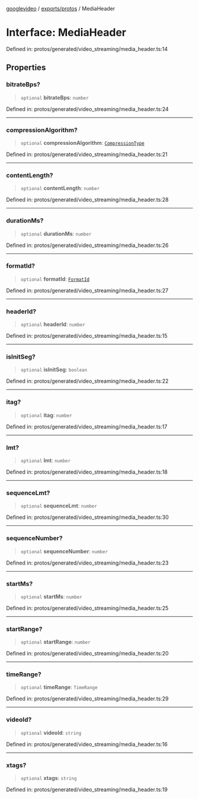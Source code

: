[googlevideo](../../../README.md) / [exports/protos](../README.md) / MediaHeader

# Interface: MediaHeader

Defined in: protos/generated/video\_streaming/media\_header.ts:14

## Properties

### bitrateBps?

> `optional` **bitrateBps**: `number`

Defined in: protos/generated/video\_streaming/media\_header.ts:24

***

### compressionAlgorithm?

> `optional` **compressionAlgorithm**: [`CompressionType`](../enumerations/CompressionType.md)

Defined in: protos/generated/video\_streaming/media\_header.ts:21

***

### contentLength?

> `optional` **contentLength**: `number`

Defined in: protos/generated/video\_streaming/media\_header.ts:28

***

### durationMs?

> `optional` **durationMs**: `number`

Defined in: protos/generated/video\_streaming/media\_header.ts:26

***

### formatId?

> `optional` **formatId**: [`FormatId`](FormatId.md)

Defined in: protos/generated/video\_streaming/media\_header.ts:27

***

### headerId?

> `optional` **headerId**: `number`

Defined in: protos/generated/video\_streaming/media\_header.ts:15

***

### isInitSeg?

> `optional` **isInitSeg**: `boolean`

Defined in: protos/generated/video\_streaming/media\_header.ts:22

***

### itag?

> `optional` **itag**: `number`

Defined in: protos/generated/video\_streaming/media\_header.ts:17

***

### lmt?

> `optional` **lmt**: `number`

Defined in: protos/generated/video\_streaming/media\_header.ts:18

***

### sequenceLmt?

> `optional` **sequenceLmt**: `number`

Defined in: protos/generated/video\_streaming/media\_header.ts:30

***

### sequenceNumber?

> `optional` **sequenceNumber**: `number`

Defined in: protos/generated/video\_streaming/media\_header.ts:23

***

### startMs?

> `optional` **startMs**: `number`

Defined in: protos/generated/video\_streaming/media\_header.ts:25

***

### startRange?

> `optional` **startRange**: `number`

Defined in: protos/generated/video\_streaming/media\_header.ts:20

***

### timeRange?

> `optional` **timeRange**: `TimeRange`

Defined in: protos/generated/video\_streaming/media\_header.ts:29

***

### videoId?

> `optional` **videoId**: `string`

Defined in: protos/generated/video\_streaming/media\_header.ts:16

***

### xtags?

> `optional` **xtags**: `string`

Defined in: protos/generated/video\_streaming/media\_header.ts:19

